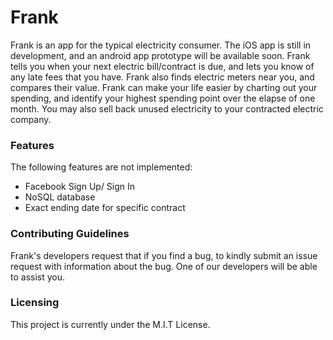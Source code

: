 # Frank

Frank is an app for the typical electricity consumer. The iOS app is still in development, and an android app prototype will be 
available soon. Frank tells you when your next electric bill/contract is due, and lets you know of any late fees that you have.
Frank also finds electric meters near you, and compares their value. Frank can make your life easier by charting out your spending,
and identify your highest spending point over the elapse of one month. You may also sell back unused electricity to your 
contracted electric company.

### Features

The following features are not implemented:

* Facebook Sign Up/ Sign In
* NoSQL database
* Exact ending date for specific contract

### Contributing Guidelines

Frank's developers request that if you find a bug, to kindly submit an issue request with information about the bug. 
One of our developers will be able to assist you.

### Licensing

This project is currently under the M.I.T License.
